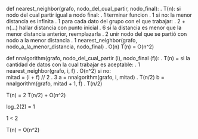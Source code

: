 def nearest_neighbor(grafo, nodo_del_cual_partir, nodo_final):						.	T(n):
	si nodo del cual partir igual a nodo final:							.		1
		terminar funcion									.		   1
	si no:
		la menor distancia es infinita								.		1
		para cada dato del grupo con el que trabajar:						.		2 + n(...)
			hallar distancia con punto inicial						.			6
			si la distancia es menor que la menor distancia anterior, reemplazarla		.			2
		unir nodo del que se partió con nodo a la menor distancia				.		1
		nearest_neighbor(grafo, nodo_a_la_menor_distancia, nodo_final)				.		O(n)
T(n) = O(n^2)

def nnalgorithm(grafo, nodo_del_cual_partir (i), nodo_final (f)):				.	T(n) =
	si la cantidad de datos con la cual trabajar es aceptable:				.		1
		nearest_neighbor(grafo, i, f)							.			O(n^2)
	si no:											
		mitad = (i + f) // 2								.			3
		a = nnalgorithm(grafo, i, mitad)						.			T(n/2)
		b = nnalgorithm(grafo, mitad + 1, f)						.			T(n/2)

T(n) = 2 T(n/2) + O(n^2)

log_2(2) = 1

1 < 2

T(n) = O(n^2)